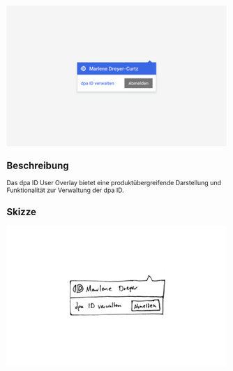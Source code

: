 ![](UserOverlay.png)

## Beschreibung
Das dpa ID User Overlay bietet eine produktübergreifende Darstellung und Funktionalität zur Verwaltung der dpa ID.

## Skizze
![](Scribble.png)
